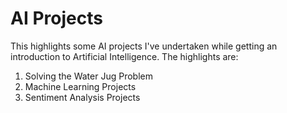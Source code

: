 # AI Projects 

This highlights some AI projects I've undertaken while getting an introduction to Artificial Intelligence.
The highlights are:
1. Solving the Water Jug Problem
2. Machine Learning  Projects
3. Sentiment Analysis Projects
